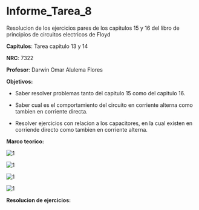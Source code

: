 # Informe_Tarea_8
Resolucion de los ejercicios pares de los capitulos 15 y 16 del libro de principios de circuitos electricos de Floyd

**Capitulos**: Tarea capitulo 13 y 14

**NRC**: 7322

**Profesor**: Darwin Omar Alulema Flores

**Objetivos:** 

- Saber resolver problemas tanto del capitulo 15 como del capitulo 16.

- Saber cual es el comportamiento del circuito en corriente alterna como tambien en corriente directa.

- Resolver ejercicios con relacion a los capacitores, en la cual existen en corriende directo como tambien en corriente alterna.

**Marco teorico:** 

![1](https://github.com/mrvillegas/Informe_Tarea_8/blob/main/P%C3%A1gina%201.png)

![1](https://github.com/mrvillegas/Informe_Tarea_8/blob/main/P%C3%A1gina%202.png)

![1](https://github.com/mrvillegas/Informe_Tarea_8/blob/main/P%C3%A1gina%203.png)

![1](https://github.com/mrvillegas/Informe_Tarea_8/blob/main/P%C3%A1gina%204.png)

**Resolucion de ejercicios:** 



